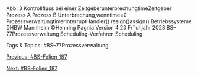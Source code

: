 Abb. 3 Kontrollﬂuss bei einer ZeitgeberunterbrechungtimeZeitgeber Prozess A Prozess B
Unterbrechung,wenntime=0
ProzessverwaltungtimerInterruptHandler()
resign()assign()
Betriebssysteme DHBW Mannheim ©Henning Pagnia Version 4.23 Fr¨uhjahr 2023 BS–77Prozessverwaltung Scheduling-Verfahren Scheduling

   Tags & Topics:
   #BS–77Prozessverwaltung

[Previous: #BS-Folien_187](BS-Folien_187.md)

[Next: #BS-Folien_187](BS-Folien_187.md)